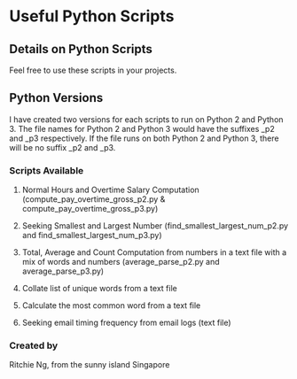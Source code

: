 # Useful Python Scripts

## Details on Python Scripts
Feel free to use these scripts in your projects. 

## Python Versions
I have created two versions for each scripts to run on Python 2 and Python 3. The file names for Python 2 and Python 3 would have the suffixes _p2 and _p3 respectively. If the file runs on both Python 2 and Python 3, there will be no suffix _p2 and _p3.

### Scripts Available
1. Normal Hours and Overtime Salary Computation 
(compute_pay_overtime_gross_p2.py & compute_pay_overtime_gross_p3.py)

2. Seeking Smallest and Largest Number 
(find_smallest_largest_num_p2.py and find_smallest_largest_num_p3.py)

3. Total, Average and Count Computation from numbers in a text file with a mix of words and numbers 
(average_parse_p2.py and average_parse_p3.py)

4. Collate list of unique words from a text file
5. Calculate the most common word from a text file
6. Seeking email timing frequency from email logs (text file)

### Created by
Ritchie Ng, from the sunny island Singapore